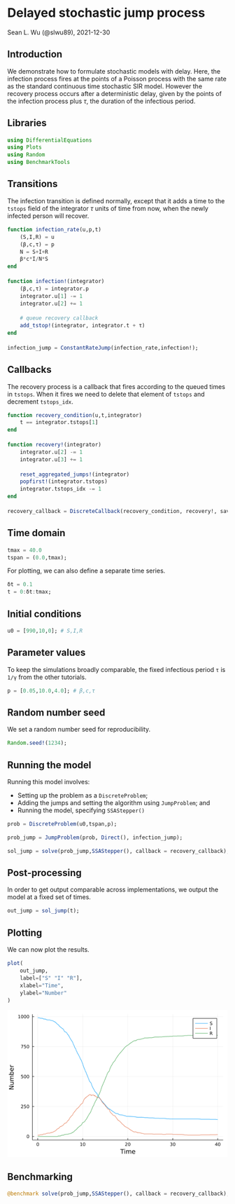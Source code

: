# Delayed stochastic jump process
Sean L. Wu (@slwu89), 2021-12-30

## Introduction

We demonstrate how to formulate stochastic models with delay. Here, the infection process
fires at the points of a Poisson process with the same rate as the standard continuous time stochastic
SIR model. However the recovery process occurs after a deterministic delay, given by the
points of the infection process plus $\tau$, the duration of the infectious period.

## Libraries

```julia
using DifferentialEquations
using Plots
using Random
using BenchmarkTools
```




## Transitions

The infection transition is defined normally, except that it adds a time to the
`tstops` field of the integrator $\tau$ units of time from now, when the newly infected person will recover.

```julia
function infection_rate(u,p,t)
    (S,I,R) = u
    (β,c,τ) = p
    N = S+I+R
    β*c*I/N*S
end

function infection!(integrator)
    (β,c,τ) = integrator.p
    integrator.u[1] -= 1
    integrator.u[2] += 1

    # queue recovery callback
    add_tstop!(integrator, integrator.t + τ)
end

infection_jump = ConstantRateJump(infection_rate,infection!);
```




## Callbacks

The recovery process is a callback that fires according to the queued
times in `tstops`. When it fires we need to delete that element of `tstops` and
decrement `tstops_idx`.

```julia
function recovery_condition(u,t,integrator)
    t == integrator.tstops[1]
end

function recovery!(integrator)
	integrator.u[2] -= 1
	integrator.u[3] += 1

	reset_aggregated_jumps!(integrator)
    popfirst!(integrator.tstops)
    integrator.tstops_idx -= 1
end

recovery_callback = DiscreteCallback(recovery_condition, recovery!, save_positions = (false, false))
```




## Time domain

```julia
tmax = 40.0
tspan = (0.0,tmax);
```




For plotting, we can also define a separate time series.

```julia
δt = 0.1
t = 0:δt:tmax;
```




## Initial conditions

```julia
u0 = [990,10,0]; # S,I,R
```




## Parameter values

To keep the simulations broadly comparable, the fixed infectious period `τ` is `1/γ` from the other tutorials.

```julia
p = [0.05,10.0,4.0]; # β,c,τ
```




## Random number seed

We set a random number seed for reproducibility.

```julia
Random.seed!(1234);
```




## Running the model

Running this model involves:

- Setting up the problem as a `DiscreteProblem`;
- Adding the jumps and setting the algorithm using `JumpProblem`; and
- Running the model, specifying `SSAStepper()`

```julia
prob = DiscreteProblem(u0,tspan,p);
```


```julia
prob_jump = JumpProblem(prob, Direct(), infection_jump);
```


```julia
sol_jump = solve(prob_jump,SSAStepper(), callback = recovery_callback);
```




## Post-processing

In order to get output comparable across implementations, we output the model at a fixed set of times.

```julia
out_jump = sol_jump(t);
```




## Plotting

We can now plot the results.

```julia
plot(
    out_jump,
    label=["S" "I" "R"],
    xlabel="Time",
    ylabel="Number"
)
```

![](figures/jump_process_delay_13_1.png)



## Benchmarking

```julia
@benchmark solve(prob_jump,SSAStepper(), callback = recovery_callback);
```


